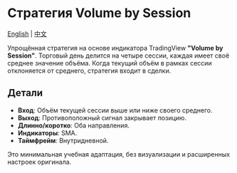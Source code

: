 # Стратегия Volume by Session
[English](README.md) | [中文](README_cn.md)

Упрощённая стратегия на основе индикатора TradingView **"Volume by Session"**. Торговый день делится на четыре сессии, каждая имеет своё среднее значение объёма. Когда текущий объём в рамках сессии отклоняется от среднего, стратегия входит в сделки.

## Детали

- **Вход**: Объём текущей сессии выше или ниже своего среднего.
- **Выход**: Противоположный сигнал закрывает позицию.
- **Длинно/коротко**: Оба направления.
- **Индикаторы**: SMA.
- **Таймфрейм**: Внутридневной.

Это минимальная учебная адаптация, без визуализации и расширенных настроек оригинала.
